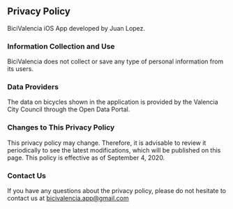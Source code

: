 ## Privacy Policy
BiciValencia iOS App developed by Juan Lopez.

### Information Collection and Use
BiciValencia does not collect or save any type of personal information from its users.

### Data Providers
The data on bicycles shown in the application is provided by the Valencia City Council through the Open Data Portal.

### Changes to This Privacy Policy
This privacy policy may change. Therefore, it is advisable to review it periodically to see the latest modifications, which will be published on this page. This policy is effective as of September 4, 2020.

### Contact Us
If you have any questions about the privacy policy, please do not hesitate to contact us at bicivalencia.app@gmail.com
